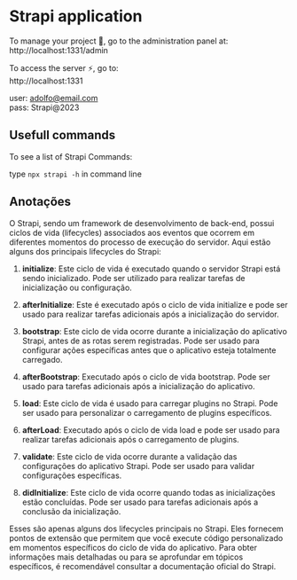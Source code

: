 # Strapi application


To manage your project 🚀, go to the administration panel at:  
http://localhost:1331/admin

To access the server ⚡️, go to:  
http://localhost:1331


user: adolfo@email.com  
pass: Strapi@2023


## Usefull commands

To see a list of Strapi Commands:

type `npx strapi -h` in command line

## Anotações

O Strapi, sendo um framework de desenvolvimento de back-end, possui ciclos de vida (lifecycles) associados aos eventos que ocorrem em diferentes momentos do processo de execução do servidor. Aqui estão alguns dos principais lifecycles do Strapi:

1. **initialize**: Este ciclo de vida é executado quando o servidor Strapi está sendo inicializado. Pode ser utilizado para realizar tarefas de inicialização ou configuração.

2. **afterInitialize**: Este é executado após o ciclo de vida initialize e pode ser usado para realizar tarefas adicionais após a inicialização do servidor.

3. **bootstrap**: Este ciclo de vida ocorre durante a inicialização do aplicativo Strapi, antes de as rotas serem registradas. Pode ser usado para configurar ações específicas antes que o aplicativo esteja totalmente carregado.

4. **afterBootstrap**: Executado após o ciclo de vida bootstrap. Pode ser usado para tarefas adicionais após a inicialização do aplicativo.

5. **load**: Este ciclo de vida é usado para carregar plugins no Strapi. Pode ser usado para personalizar o carregamento de plugins específicos.

6. **afterLoad**: Executado após o ciclo de vida load e pode ser usado para realizar tarefas adicionais após o carregamento de plugins.

7. **validate**: Este ciclo de vida ocorre durante a validação das configurações do aplicativo Strapi. Pode ser usado para validar configurações específicas.

8. **didInitialize**: Este ciclo de vida ocorre quando todas as inicializações estão concluídas. Pode ser usado para tarefas adicionais após a conclusão da inicialização.

Esses são apenas alguns dos lifecycles principais no Strapi. Eles fornecem pontos de extensão que permitem que você execute código personalizado em momentos específicos do ciclo de vida do aplicativo. Para obter informações mais detalhadas ou para se aprofundar em tópicos específicos, é recomendável consultar a documentação oficial do Strapi.

